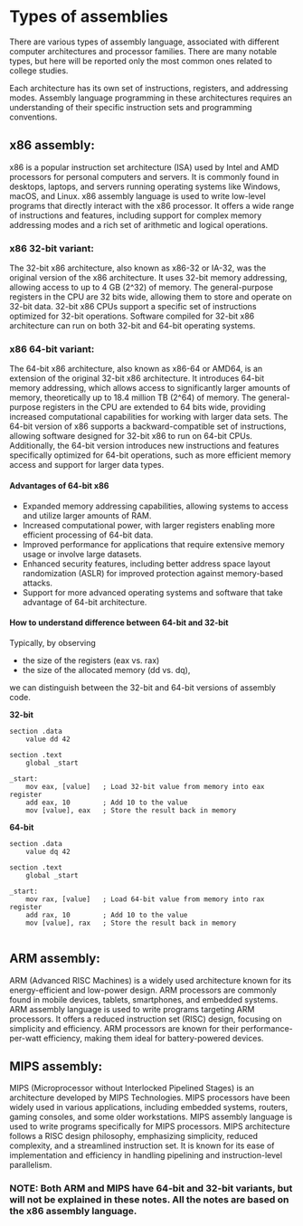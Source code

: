 # Types of assemblies
There are various types of assembly language, associated with different computer architectures and processor families. There are many notable
types, but here will be reported only the most common ones related to college studies.

Each architecture has its own set of instructions, registers, and addressing modes. Assembly language programming in these architectures requires an understanding of their specific instruction sets and programming conventions. 

## x86 assembly:
x86 is a popular instruction set architecture (ISA) used by Intel and AMD processors for personal computers and servers.
It is commonly found in desktops, laptops, and servers running operating systems like Windows, macOS, and Linux.
x86 assembly language is used to write low-level programs that directly interact with the x86 processor.
It offers a wide range of instructions and features, including support for complex memory addressing modes and a rich set of arithmetic and logical operations.

### x86 32-bit variant:
The 32-bit x86 architecture, also known as x86-32 or IA-32, was the original version of the x86 architecture.
It uses 32-bit memory addressing, allowing access to up to 4 GB (2^32) of memory.
The general-purpose registers in the CPU are 32 bits wide, allowing them to store and operate on 32-bit data.
32-bit x86 CPUs support a specific set of instructions optimized for 32-bit operations.
Software compiled for 32-bit x86 architecture can run on both 32-bit and 64-bit operating systems.

### x86 64-bit variant:
The 64-bit x86 architecture, also known as x86-64 or AMD64, is an extension of the original 32-bit x86 architecture.
It introduces 64-bit memory addressing, which allows access to significantly larger amounts of memory, theoretically up to 18.4 million TB (2^64) of memory.
The general-purpose registers in the CPU are extended to 64 bits wide, providing increased computational capabilities for working with larger data sets.
The 64-bit version of x86 supports a backward-compatible set of instructions, allowing software designed for 32-bit x86 to run on 64-bit CPUs.
Additionally, the 64-bit version introduces new instructions and features specifically optimized for 64-bit operations, such as more efficient memory access and support for larger data types.

#### Advantages of 64-bit x86
- Expanded memory addressing capabilities, allowing systems to access and utilize larger amounts of RAM.
- Increased computational power, with larger registers enabling more efficient processing of 64-bit data.
- Improved performance for applications that require extensive memory usage or involve large datasets.
- Enhanced security features, including better address space layout randomization (ASLR) for improved protection against memory-based attacks.
- Support for more advanced operating systems and software that take advantage of 64-bit architecture.

#### How to understand difference between 64-bit and 32-bit
Typically, by observing 
- the size of the registers (eax vs. rax)
- the size of the allocated memory (dd vs. dq), 

we can distinguish between the 32-bit and 64-bit versions of assembly code.

**32-bit**
```
section .data
    value dd 42

section .text
    global _start

_start:
    mov eax, [value]   ; Load 32-bit value from memory into eax register
    add eax, 10        ; Add 10 to the value
    mov [value], eax   ; Store the result back in memory
```
   
   
   
**64-bit**
```
section .data
    value dq 42

section .text
    global _start

_start:
    mov rax, [value]   ; Load 64-bit value from memory into rax register
    add rax, 10        ; Add 10 to the value
    mov [value], rax   ; Store the result back in memory
    
```



## ARM assembly:
ARM (Advanced RISC Machines) is a widely used architecture known for its energy-efficient and low-power design.
ARM processors are commonly found in mobile devices, tablets, smartphones, and embedded systems.
ARM assembly language is used to write programs targeting ARM processors.
It offers a reduced instruction set (RISC) design, focusing on simplicity and efficiency.
ARM processors are known for their performance-per-watt efficiency, making them ideal for battery-powered devices.

## MIPS assembly:
MIPS (Microprocessor without Interlocked Pipelined Stages) is an architecture developed by MIPS Technologies.
MIPS processors have been widely used in various applications, including embedded systems, routers, gaming consoles, and some older workstations.
MIPS assembly language is used to write programs specifically for MIPS processors.
MIPS architecture follows a RISC design philosophy, emphasizing simplicity, reduced complexity, and a streamlined instruction set.
It is known for its ease of implementation and efficiency in handling pipelining and instruction-level parallelism.

### NOTE: Both ARM and MIPS have 64-bit and 32-bit variants, but will not be explained in these notes. All the notes are based on the x86 assembly language.
